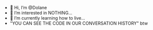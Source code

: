 - 👋 Hi, I’m @Dolane
- 👀 I’m interested in NOTHING...
- 🌱 I’m currently learning how to live...
- "YOU CAN SEE THE CODE IN OUR CONVERSATION HISTORY" btw

<!---
Dolane/Dolane is a ✨ special ✨ repository because its `README.md` (this file) appears on your GitHub profile.
You can click the Preview link to take a look at your changes.
--->
